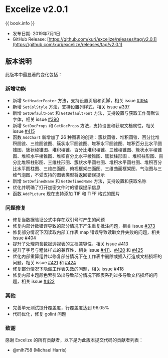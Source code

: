 # Excelize v2.0.1

{{ book.info }}

* 发布日期: 2019年7月1日
* GitHub Release: [https://github.com/xuri/excelize/releases/tag/v2.0.1](https://github.com/xuri/excelize/releases/tag/v2.0.1)

## 版本说明

此版本中最显著的变化包括：

### 新增功能

* 新增 `SetHeaderFooter` 方法，支持设置页眉和页脚，相关 issue [#394](https://github.com/xuri/excelize/issues/394)
* 新增 `SetColStyle` 方法，支持设置列样式，相关 issue [#397](https://github.com/xuri/excelize/issues/397)
* 新增 `SetDefaultFont` 和 `GetDefaultFont` 方法，支持设置与获取工作簿默认字体，相关 issue [#390](https://github.com/xuri/excelize/issues/390)
* 新增 `SetDocProps` 和 `GetDocProps` 方法，支持设置和获取文档属性，相关 issue [#415](https://github.com/xuri/excelize/issues/415)
* 函数 `AddChart` 新增加了 26 种图表的创建：簇状圆锥、堆积圆锥、百分比堆积圆锥、三维圆锥图、簇状水平圆锥图、堆积水平圆锥图、堆积百分比水平圆锥图、簇状棱锥图、堆积棱锥、百分比堆积棱锥、三维棱锥图、簇状水平棱锥图、堆积水平棱锥图、堆积百分比水平棱锥图、簇状柱形图 、堆积柱形图、百分比堆积柱形图、三维柱形图、簇状水平圆柱图、堆积水平圆柱图、堆积百分比水平圆柱图、三维曲面图、俯视框架曲面图、三维曲面框架图、气泡图与三维气泡图，不受支持的图表类型将返回错误提示
* 新增 `SetDefinedName` 和 `GetDefinedName` 方法，支持设置和获取名称
* 优化并明确了打开加密文件时的错误提示信息
* 函数 `AddPicture` 现在支持添加 TIF 和 TIFF 格式的图片

### 问题修复

* 修复当数据验证公式中存在双引号时产生的问题
* 修复内部计数错误导致的部分情况下产生重复批注问题，相关 issue [#373](https://github.com/xuri/excelize/issues/373)
* 修复部分情况下因读取内部工作表 map 错误导致读取文件失败的问题，相关 issue [#404](https://github.com/xuri/excelize/issues/404)
* 提升了处理包含数据透视表的文档兼容性，相关 issue [#413](https://github.com/xuri/excelize/issues/413)
* 提升了字号与粗体样式的兼容性，相关 issue [#411](https://github.com/xuri/excelize/issues/)、[#420](https://github.com/xuri/excelize/issues/420) 和 [#425](https://github.com/xuri/excelize/issues/425)
* 优化内部重算组件以修复部分情况下在工作表中删除或插入行造成文档损坏的问题，相关 issue [#421](https://github.com/xuri/excelize/issues/421) 和 [#424](https://github.com/xuri/excelize/issues/424)
* 修复部分情况下隐藏工作表失效的问题，相关 issue [#418](https://github.com/xuri/excelize/issues/418)
* 修复内部主题颜色索引溢出导致部分情况下图表系列过多导致文档损坏的问题，相关 issue [#422](https://github.com/xuri/excelize/issues/422)

### 其他

* 完善单元测试提升覆盖度，行覆盖度达到 96.05%
* 代码优化，修复 golint 问题

### 致谢

感谢 Excelize 的所有贡献者，以下是为此版本提交代码的贡献者列表：

* @mlh758 (Michael Harris)
